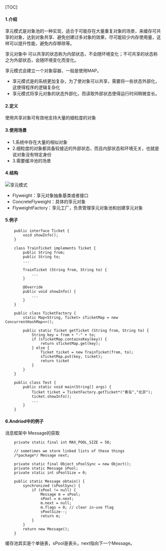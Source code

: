 [TOC]

#### 1.介绍

享元模式是对象池的一种实现，适合于可能存在大量重复对象的场景，来缓存可共享的对象，达到对象共享、避免创建过多对象的效果，尽可能较少内存使用量，这样可以提升性能，避免内存移除等。

享元对象中 可以共享的状态称为内部状态，不会随环境变化；不可共享的状态称之为外部状态，会随环境变化而变化。

享元模式会建立一个对象容器，一般是使用MAP。

- 享元模式是的系统更加复杂，为了使对象可以共享，需要将一些状态外部化，这使得程序的逻辑复杂化
- 享元模式将享元对象的状态外部化，而读取外部状态使得运行时间稍微变长。

#### 2.定义

使用共享对象可有效地支持大量的细粒度的对象


#### 3.使用场景

- 1.系统中存在大量的相似对象
- 2.细粒度的对象都具备较接近的外部状态，而且内部状态和环境无关，也就是说对象没有特定身份
- 3.需要缓冲池的场景

#### 4.结构

![享元模式]()

- Flyweight：享元对象抽象基类或者接口
- ConcreteFlyweight：具体的享元对象
- FlyweightFactory：享元工厂，负责管理享元对象池和创建享元对象

#### 5.例子

```
    public interface Ticket {
        void showInfo();
    }
    
    class TrainTicket implements Ticket {
        public String from;
        public String to;
        ...

        TrainTicket (String from, String to) {
            ...
        }

        @Override
        public void showInfo() {
            ...
        }
    }
    
    public class TicketFactory {
        static Map<String, Ticket> sTicketMap = new ConcurrentHashMap<>();
        
        public static Ticket getTicket (String from, String to) {
            String key = from + "-" + to;
            if (sTicketMap.containsKey(key)) {
                return sTicketMap.get(key);
            } else {
                Ticket ticket = new TrainTicket(from, to);
                sTicketMap.put(key, ticket);
                return ticket
            }
        }
    }
    
	public class Test {
        public static void main(String[] args) {
            Ticket ticket = TicketFactory.getTicket*("青岛","北京");
            ticket.showInfo();
            ...
        }
    }
```
#### 6.Andriod中的例子

消息框架中 Message的获取

```
    private static final int MAX_POOL_SIZE = 50;
    
    // sometimes we store linked lists of these things
    /*package*/ Message next;

    private static final Object sPoolSync = new Object();
    private static Message sPool;
    private static int sPoolSize = 0;
    
    public static Message obtain() {
        synchronized (sPoolSync) {
            if (sPool != null) {
                Message m = sPool;
                sPool = m.next;
                m.next = null;
                m.flags = 0; // clear in-use flag
                sPoolSize--;
                return m;
            }
        }
        return new Message();
    }
```
缓存池其实是个单链表，sPool是表头，next指向下一个Message。

